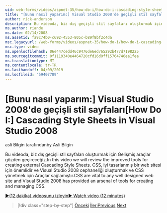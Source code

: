 ```yaml
---
uid: web-forms/videos/aspnet-35/how-do-i/how-do-i-cascading-style-sheets-in-visual-studio-2008
title: "[Bunu nasıl yaparım:] Visual Studio 2008'de geçişli stil sayfaları | Microsoft Docs"
author: rick-anderson
description: Bu videoda, biz dış geçişli stil sayfaları oluşturmak için Gelişmiş araçlar gözden geçireceğiz. CSS tüm iyi tasarlanmış bir web sitesi ve Visual Studio 2 önemlidir...
ms.author: riande
ms.date: 02/14/2008
ms.assetid: fa9c74b0-c692-4553-805c-b89f8bf2c4da
msc.legacyurl: /web-forms/videos/aspnet-35/how-do-i/how-do-i-cascading-style-sheets-in-visual-studio-2008
msc.type: video
ms.openlocfilehash: 06e447cedd46c9476de6ed765292b477d7198225
ms.sourcegitcommit: 0f1119340e4464720cfd16d0ff15764746ea1fea
ms.translationtype: MT
ms.contentlocale: tr-TR
ms.lasthandoff: 04/09/2019
ms.locfileid: "59407789"
---
```

# <a name="how-do-i-cascading-style-sheets-in-visual-studio-2008"></a><span data-ttu-id="0ff5d-104">[Bunu nasıl yaparım:] Visual Studio 2008'de geçişli stil sayfaları</span><span class="sxs-lookup"><span data-stu-id="0ff5d-104">[How Do I:] Cascading Style Sheets in Visual Studio 2008</span></span>

<span data-ttu-id="0ff5d-105">asli Bilgin tarafından</span><span class="sxs-lookup"><span data-stu-id="0ff5d-105">by Asli Bilgin</span></span>

<span data-ttu-id="0ff5d-106">Bu videoda, biz dış geçişli stil sayfaları oluşturmak için Gelişmiş araçlar gözden geçireceğiz.</span><span class="sxs-lookup"><span data-stu-id="0ff5d-106">In this video we will review the improved tools for creating external Cascading Style Sheets.</span></span> <span data-ttu-id="0ff5d-107">CSS, iyi tasarlanmış bir web sitesi için önemlidir ve Visual Studio 2008 cephaneliği oluşturmak ve CSS yönetmek için Araçlar sağlamıştır.</span><span class="sxs-lookup"><span data-stu-id="0ff5d-107">CSS are vital to any well designed web site and Visual Studio 2008 has provided an arsenal of tools for creating and managing CSS.</span></span>

[<span data-ttu-id="0ff5d-108">&#9654;(12 dakika) videosunu izleyin</span><span class="sxs-lookup"><span data-stu-id="0ff5d-108">&#9654; Watch video (12 minutes)</span></span>](https://channel9.msdn.com/Blogs/ASP-NET-Site-Videos/how-do-i-cascading-style-sheets-in-visual-studio-2008)

> [!div class="step-by-step"]
> <span data-ttu-id="0ff5d-109">[Önceki](how-do-i-create-nested-master-page-in-visual-studio-2008.md)
> [İleri](how-do-i-working-with-visual-studio-2008-net-framework.md)</span><span class="sxs-lookup"><span data-stu-id="0ff5d-109">[Previous](how-do-i-create-nested-master-page-in-visual-studio-2008.md)
[Next](how-do-i-working-with-visual-studio-2008-net-framework.md)</span></span>
